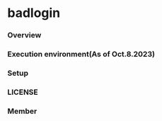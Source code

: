 # badlogin

### Overview

### Execution environment(As of Oct.8.2023)

### Setup

### LICENSE

### Member
